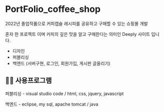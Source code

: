 # PortFolio_coffee_shop

2022년 졸업작품으로 커피캡슐 레시피를 공유하고 구매할 수 있는 쇼핑몰 개발

혼자 한 프로젝트 이며 커피의 깊은 맛을 알고 구매한다는 의미인 Deeply 사이트 입니다.

- 디자인
- 퍼블리싱
- 백엔드 (서버구현, 로그인, 회원가입, 게시판 글올리기)



## 👩‍💻 사용프로그램

퍼블리싱 - visual studio code / html, css, jquery, javascript

백엔드 - eclipse, my sql, apache tomcat / java
